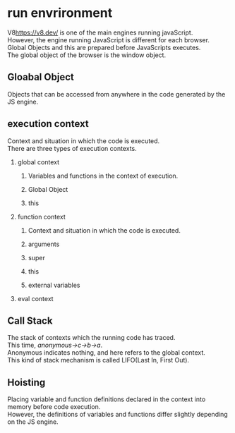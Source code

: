 # run envrironment

V8<https://v8.dev/> is one of the main engines running javaScript.  
However, the engine running JavaScript is different for each browser.  
Global Objects and this are prepared before JavaScripts executes.  
The global object of the browser is the window object.  

## Gloabal Object

Objects that can be accessed from anywhere in the code generated by the JS engine.

## execution context

Context and situation in which the code is executed.  
There are three types of execution contexts. 

1. global context

	1. Variables and functions in the context of execution.
	
	2. Global Object

	3. this


2. function context

	1. Context and situation in which the code is executed.

	2. arguments

	3. super

	4. this

	5. external variables

3. eval context

## Call Stack

The stack of contexts which the running code has traced.  
This time, *anonymous->c->b->a*.  
Anonymous indicates nothing, and here refers to the global context.  
This kind of stack mechanism is called LIFO(Last In, First Out).

## Hoisting

Placing variable and function definitions declared in the context into memory before code execution.  
However, the definitions of variables and functions differ slightly depending on the JS engine. 
